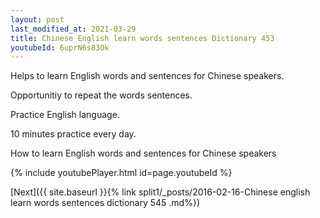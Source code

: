 ```yaml
---
layout: post
last_modified_at: 2021-03-29
title: Chinese English learn words sentences Dictionary 453 
youtubeId: 6uprN6s83Ok
---
```

 
 
Helps to learn English words and sentences for Chinese speakers.

Opportunitiy to repeat the words sentences. 

Practice English language. 
 
10 minutes practice every day. 
 
How to learn English words and sentences for Chinese speakers 
 
{% include youtubePlayer.html id=page.youtubeId %}
 
 
[Next]({{ site.baseurl }}{% link  split1/_posts/2016-02-16-Chinese english learn words sentences dictionary 545 .md%})
 
